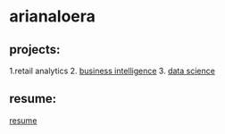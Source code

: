 # arianaloera
## projects:

1.retail analytics
2. [business intelligence](https://github.com/A-Loera/arianaloera/blob/main/Ariana_Loera_Project_5_6%2C_warmup_3100_ulta_quartiles.ipynb)
3. [data science](https://livecsupomona-my.sharepoint.com/:x:/g/personal/arianaloera_cpp_edu/EX1CrgliBS5CoAq_ICZ7KRgBvce-Bi2AUHANvwxgc9lSRw?e=fX6NBx)

## resume:
[resume](https://github.com/A-Loera/arianaloera/blob/main/_A.Loera_Resume.pdf)
